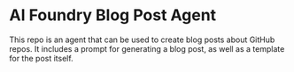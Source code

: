 # AI Foundry Blog Post Agent

This repo is an agent that can be used to create blog posts about GitHub repos. It includes a prompt for generating a blog post, as well as a template for the post itself.